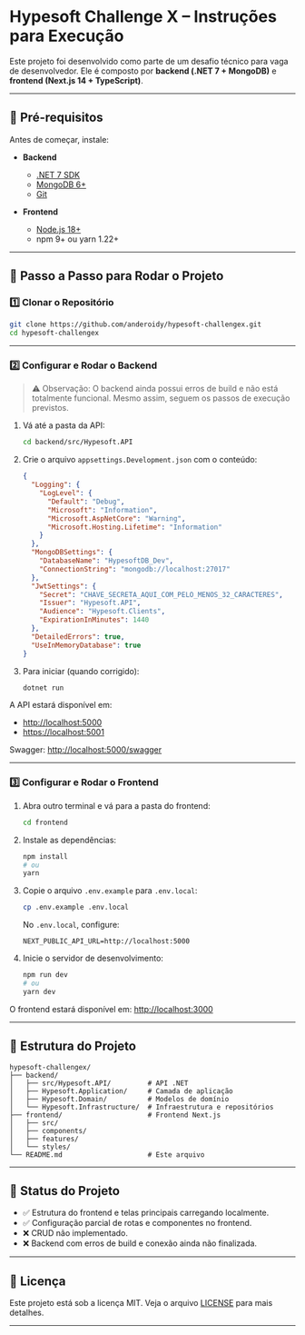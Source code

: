 
# Hypesoft Challenge X – Instruções para Execução

Este projeto foi desenvolvido como parte de um desafio técnico para vaga de desenvolvedor.
Ele é composto por **backend (.NET 7 + MongoDB)** e **frontend (Next.js 14 + TypeScript)**.

---

## 📌 Pré-requisitos

Antes de começar, instale:

* **Backend**

  * [.NET 7 SDK](https://dotnet.microsoft.com/download/dotnet/7.0)
  * [MongoDB 6+](https://www.mongodb.com/try/download/community)
  * [Git](https://git-scm.com/)

* **Frontend**

  * [Node.js 18+](https://nodejs.org/en/)
  * npm 9+ ou yarn 1.22+

---

## 🚀 Passo a Passo para Rodar o Projeto

### 1️⃣ Clonar o Repositório

```bash
git clone https://github.com/anderoidy/hypesoft-challengex.git
cd hypesoft-challengex
```

---

### 2️⃣ Configurar e Rodar o Backend

> ⚠ Observação: O backend ainda possui erros de build e não está totalmente funcional.
> Mesmo assim, seguem os passos de execução previstos.

1. Vá até a pasta da API:

   ```bash
   cd backend/src/Hypesoft.API
   ```

2. Crie o arquivo `appsettings.Development.json` com o conteúdo:

   ```json
   {
     "Logging": {
       "LogLevel": {
         "Default": "Debug",
         "Microsoft": "Information",
         "Microsoft.AspNetCore": "Warning",
         "Microsoft.Hosting.Lifetime": "Information"
       }
     },
     "MongoDBSettings": {
       "DatabaseName": "HypesoftDB_Dev",
       "ConnectionString": "mongodb://localhost:27017"
     },
     "JwtSettings": {
       "Secret": "CHAVE_SECRETA_AQUI_COM_PELO_MENOS_32_CARACTERES",
       "Issuer": "Hypesoft.API",
       "Audience": "Hypesoft.Clients",
       "ExpirationInMinutes": 1440
     },
     "DetailedErrors": true,
     "UseInMemoryDatabase": true
   }
   ```

3. Para iniciar (quando corrigido):

   ```bash
   dotnet run
   ```

A API estará disponível em:

* [http://localhost:5000](http://localhost:5000)
* [https://localhost:5001](https://localhost:5001)

Swagger: [http://localhost:5000/swagger](http://localhost:5000/swagger)

---

### 3️⃣ Configurar e Rodar o Frontend

1. Abra outro terminal e vá para a pasta do frontend:

   ```bash
   cd frontend
   ```

2. Instale as dependências:

   ```bash
   npm install
   # ou
   yarn
   ```

3. Copie o arquivo `.env.example` para `.env.local`:

   ```bash
   cp .env.example .env.local
   ```

   No `.env.local`, configure:

   ```
   NEXT_PUBLIC_API_URL=http://localhost:5000
   ```

4. Inicie o servidor de desenvolvimento:

   ```bash
   npm run dev
   # ou
   yarn dev
   ```

O frontend estará disponível em:
[http://localhost:3000](http://localhost:3000)

---

## 📂 Estrutura do Projeto

```
hypesoft-challengex/
├── backend/
│   ├── src/Hypesoft.API/         # API .NET
│   ├── Hypesoft.Application/     # Camada de aplicação
│   ├── Hypesoft.Domain/          # Modelos de domínio
│   └── Hypesoft.Infrastructure/  # Infraestrutura e repositórios
├── frontend/                     # Frontend Next.js
│   ├── src/
│   ├── components/
│   ├── features/
│   └── styles/
└── README.md                     # Este arquivo
```

---

## 📌 Status do Projeto

* ✅ Estrutura do frontend e telas principais carregando localmente.
* ✅ Configuração parcial de rotas e componentes no frontend.
* ❌ CRUD não implementado.
* ❌ Backend com erros de build e conexão ainda não finalizada.

---

## 📄 Licença

Este projeto está sob a licença MIT. Veja o arquivo [LICENSE](LICENSE) para mais detalhes.

---


